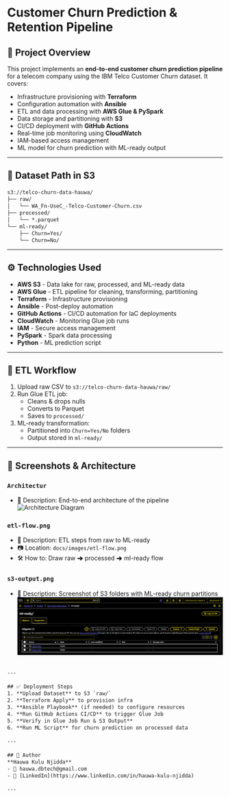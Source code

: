 # Customer Churn Prediction & Retention Pipeline

## 📌 Project Overview
This project implements an **end-to-end customer churn prediction pipeline** for a telecom company using the IBM Telco Customer Churn dataset. It covers:

- Infrastructure provisioning with **Terraform**
- Configuration automation with **Ansible**
- ETL and data processing with **AWS Glue & PySpark**
- Data storage and partitioning with **S3**
- CI/CD deployment with **GitHub Actions**
- Real-time job monitoring using **CloudWatch**
- IAM-based access management
- ML model for churn prediction with ML-ready output

---

## 🧬 Dataset Path in S3
```
s3://telco-churn-data-hauwa/
├── raw/
│   └── WA_Fn-UseC_-Telco-Customer-Churn.csv
├── processed/
│   └── *.parquet
└── ml-ready/
    ├── Churn=Yes/
    └── Churn=No/
```

---

## ⚙️ Technologies Used
- **AWS S3** - Data lake for raw, processed, and ML-ready data
- **AWS Glue** - ETL pipeline for cleaning, transforming, partitioning
- **Terraform** - Infrastructure provisioning
- **Ansible** - Post-deploy automation
- **GitHub Actions** - CI/CD automation for IaC deployments
- **CloudWatch** - Monitoring Glue job runs
- **IAM** - Secure access management
- **PySpark** - Spark data processing
- **Python** - ML prediction script

---

## 🔁 ETL Workflow
1. Upload raw CSV to `s3://telco-churn-data-hauwa/raw/`
2. Run Glue ETL job:
   - Cleans & drops nulls
   - Converts to Parquet
   - Saves to `processed/`
3. ML-ready transformation:
   - Partitioned into `Churn=Yes/No` folders
   - Output stored in `ml-ready/`

---

## 📸 Screenshots & Architecture

### `Architectur`
- 📌 Description: End-to-end architecture of the pipeline
![Architecture Diagram](images/architecture.png)


### `etl-flow.png`
- 📌 Description: ETL steps from raw to ML-ready
- 📷 Location: `docs/images/etl-flow.png`
- 🛠 How to: Draw raw ➜ processed ➜ ml-ready flow

### `s3-output.png`
- 📌 Description: Screenshot of S3 folders with ML-ready churn partitions
![ML-ready Screenshort](images/ml_image.png)

```

---

## ✅ Deployment Steps
1. **Upload Dataset** to S3 `raw/`
2. **Terraform Apply** to provision infra
3. **Ansible Playbook** (if needed) to configure resources
4. **Run GitHub Actions CI/CD** to trigger Glue Job
5. **Verify in Glue Job Run & S3 Output**
6. **Run ML Script** for churn prediction on processed data

---

## 📩 Author
**Hauwa Kulu Njidda**
- 📧 hauwa.dbtech@gmail.com
- 🔗 [LinkedIn](https://www.linkedin.com/in/hauwa-kulu-njidda)

---
